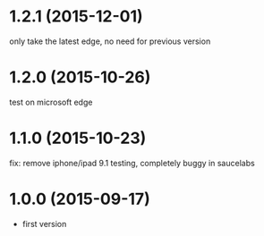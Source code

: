 # 1.2.1 (2015-12-01)

  only take the latest edge, no need for previous version

# 1.2.0 (2015-10-26)

  test on microsoft edge

# 1.1.0 (2015-10-23)

  fix: remove iphone/ipad 9.1 testing, completely buggy in saucelabs

# 1.0.0 (2015-09-17)
  
  * first version
